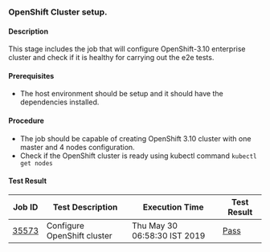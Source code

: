 ### OpenShift Cluster setup.

#### Description

This stage includes the job that will configure OpenShift-3.10 enterprise cluster and check if it is healthy for carrying out the e2e tests.

#### Prerequisites

- The host environment should be setup and it should have the dependencies installed.

#### Procedure

- The job should be capable of creating OpenShift 3.10 cluster with one master and 4 nodes configuration.
- Check if the OpenShift cluster is ready using kubectl command `kubectl get nodes`

#### Test Result


| Job ID |   Test Description         | Execution Time |Test Result   |
 |---------|---------------------------| --------------|--------|
 |    <a href="https://gitlab.openebs.ci/openebs/e2e-openshift/-/jobs/35573">35573</a>   |  Configure OpenShift cluster           |  Thu May 30 06:58:30 IST 2019     |<a href="https://e2e-logs.openebs100.io/app/kibana#/discover?_g=(refreshInterval:(pause:!t,value:0),time:(from:now-7d,mode:quick,to:now))&_a=(columns:!(_source),filters:!(('$state':(store:appState),meta:(alias:!n,disabled:!f,index:cluster-logs,key:commit_id,negate:!f,params:(query:9293f2ccb12d7f9b96c03bc722a330623445d797,type:phrase),type:phrase,value:9293f2ccb12d7f9b96c03bc722a330623445d797),query:(match:(commit_id:(query:9293f2ccb12d7f9b96c03bc722a330623445d797,type:phrase)))),('$state':(store:appState),meta:(alias:!n,disabled:!f,index:cluster-logs,key:pipeline_id,negate:!f,params:(query:1532,type:phrase),type:phrase,value:1532),query:(match:(pipeline_id:(query:1532,type:phrase))))),index:cluster-logs,interval:auto,query:(language:lucene,query:''),sort:!('@timestamp',desc))">Pass</a>  |

